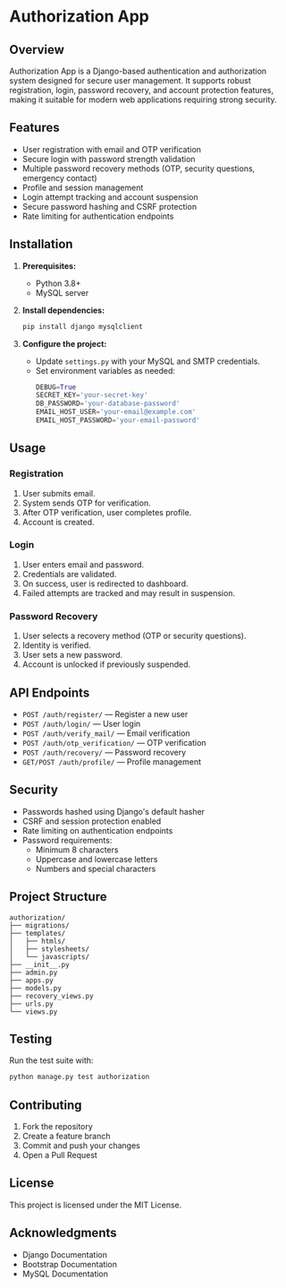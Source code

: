 # Authorization App

## Overview
Authorization App is a Django-based authentication and authorization system designed for secure user management. It supports robust registration, login, password recovery, and account protection features, making it suitable for modern web applications requiring strong security.

## Features
- User registration with email and OTP verification
- Secure login with password strength validation
- Multiple password recovery methods (OTP, security questions, emergency contact)
- Profile and session management
- Login attempt tracking and account suspension
- Secure password hashing and CSRF protection
- Rate limiting for authentication endpoints

## Installation

1. **Prerequisites:**  
   - Python 3.8+
   - MySQL server

2. **Install dependencies:**
   ```bash
   pip install django mysqlclient
   ```

3. **Configure the project:**
   - Update `settings.py` with your MySQL and SMTP credentials.
   - Set environment variables as needed:
     ```python
     DEBUG=True
     SECRET_KEY='your-secret-key'
     DB_PASSWORD='your-database-password'
     EMAIL_HOST_USER='your-email@example.com'
     EMAIL_HOST_PASSWORD='your-email-password'
     ```

## Usage

### Registration
1. User submits email.
2. System sends OTP for verification.
3. After OTP verification, user completes profile.
4. Account is created.

### Login
1. User enters email and password.
2. Credentials are validated.
3. On success, user is redirected to dashboard.
4. Failed attempts are tracked and may result in suspension.

### Password Recovery
1. User selects a recovery method (OTP or security questions).
2. Identity is verified.
3. User sets a new password.
4. Account is unlocked if previously suspended.

## API Endpoints

- `POST /auth/register/` — Register a new user
- `POST /auth/login/` — User login
- `POST /auth/verify_mail/` — Email verification
- `POST /auth/otp_verification/` — OTP verification
- `POST /auth/recovery/` — Password recovery
- `GET/POST /auth/profile/` — Profile management

## Security

- Passwords hashed using Django's default hasher
- CSRF and session protection enabled
- Rate limiting on authentication endpoints
- Password requirements:
  - Minimum 8 characters
  - Uppercase and lowercase letters
  - Numbers and special characters

## Project Structure

```
authorization/
├── migrations/
├── templates/
│   ├── htmls/
│   ├── stylesheets/
│   └── javascripts/
├── __init__.py
├── admin.py
├── apps.py
├── models.py
├── recovery_views.py
├── urls.py
└── views.py
```

## Testing

Run the test suite with:
```bash
python manage.py test authorization
```

## Contributing

1. Fork the repository
2. Create a feature branch
3. Commit and push your changes
4. Open a Pull Request

## License

This project is licensed under the MIT License.

## Acknowledgments

- Django Documentation
- Bootstrap Documentation
- MySQL Documentation